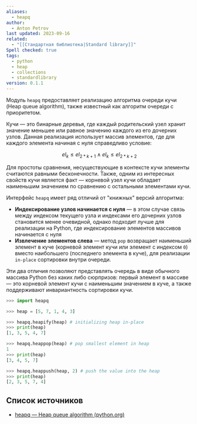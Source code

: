 ```yaml
---
aliases:
  - heapq
author:
  - Anton Petrov
last updated: 2023-09-16
related:
  - "[[Стандартная библиотека|Standard library]]"
Spell checked: true
tags:
  - python
  - heap
  - collections
  - standardlibrary
version: 0.1.1
---
```

Модуль `heapq` предоставляет реализацию алгоритма очереди кучи (Heap queue algorithm), также известный как алгоритм очереди с приоритетом.

Кучи — это бинарные деревья, где каждый родительский узел хранит значение меньшее или равное значению каждого из его дочерних узлов. Данная реализация использует массив элементов, где для каждого элемента начиная с нуля справедливо условие:

$$
el_{k} \le el_{2*k+1} \land el_{k} \le el_{2*k+2}
$$

Для простоты сравнения, несуществующие в контексте кучи элементы считаются равными бесконечности. Также, одним из интересных свойств кучи является факт — корневой узел кучи обладает наименьшим значением по сравнению с остальными элементами кучи.  

Интерфейс `heapq` имеет ряд отличий от "книжных" версий алгоритма:

- **Индексирование узлов начинается с нуля** — в этом случае связь между индексом текущего узла и индексами его дочерних узлов становится менее очевидной, однако подходит лучше для реализации на Python, где индексирование элементов массивов начинается с нуля
- **Извлечение элементов слева** — метод `pop` возвращает наименьший элемент в куче (корневой элемент кучи или элемент с индексом `0`) вместо наибольшего (последнего элемента в куче), для реализации `in-place` сортировки внутри очереди.

Эти два отличия позволяют представлять очередь в виде обычного массива Python без каких либо сюрпризов: первый элемент в массиве — это корневой элемент кучи с наименьшим значением в куче, а также поддерживают инвариантность сортировки кучи. 

```Python
>>> import heapq

>>> heap = [5, 7, 1, 4, 3]

>>> heapq.heapify(heap) # initializing heap in-place
>>> print(heap)
[1, 3, 5, 4, 7]

>>> heapq.heappop(heap) # pop smallest element in heap
1
>>> print(heap)
[3, 4, 5, 7]

>>> heapq.heappush(heap, 2) # push the value into the heap
>>> print(heap)
[2, 3, 5, 7, 4]
```

## Список источников

- [heapq — Heap queue algorithm (python.org)](https://docs.python.org/3/library/heapq.html)